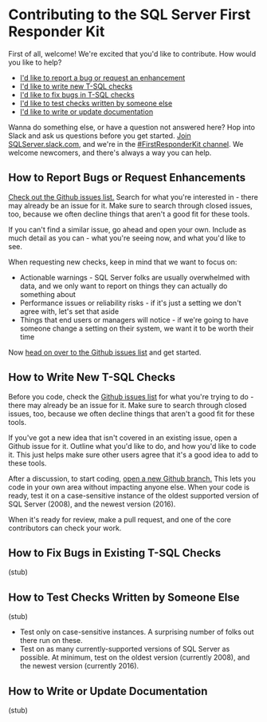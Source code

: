 # Contributing to the SQL Server First Responder Kit

First of all, welcome! We're excited that you'd like to contribute. How would you like to help?

* [I'd like to report a bug or request an enhancement](#how-to-report-bugs-or-request-enhancements)
* [I'd like to write new T-SQL checks](#how-to-write-new-t-sql-checks)
* [I'd like to fix bugs in T-SQL checks](#how-to-fix-bugs-in-existing-t-sql-checks)
* [I'd like to test checks written by someone else](#how-to-test-checks-written-by-someone-else)
* [I'd like to write or update documentation](#how-to-write-or-update-documentation)

Wanna do something else, or have a question not answered here? Hop into Slack and ask us questions before you get started. [Join SQLServer.slack.com](https://sql-server-slack.herokuapp.com/), and we're in the [#FirstResponderKit channel](https://sqlserver.slack.com/messages/firstresponderkit/). We welcome newcomers, and there's always a way you can help.

## How to Report Bugs or Request Enhancements

[Check out the Github issues list.](https://github.com/BrentOzarULTD/SQL-Server-First-Responder-Kit/issues) Search for what you're interested in - there may already be an issue for it. Make sure to search through closed issues, too, because we often decline things that aren't a good fit for these tools.

If you can't find a similar issue, go ahead and open your own. Include as much detail as you can - what you're seeing now, and what you'd like to see.

When requesting new checks, keep in mind that we want to focus on:

* Actionable warnings - SQL Server folks are usually overwhelmed with data, and we only want to report on things they can actually do something about
* Performance issues or reliability risks - if it's just a setting we don't agree with, let's set that aside
* Things that end users or managers will notice - if we're going to have someone change a setting on their system, we want it to be worth their time

Now [head on over to the Github issues list](https://github.com/BrentOzarULTD/SQL-Server-First-Responder-Kit/issues) and get started.

## How to Write New T-SQL Checks

Before you code, check the [Github issues list](https://github.com/BrentOzarULTD/SQL-Server-First-Responder-Kit/issues) for what you're trying to do - there may already be an issue for it. Make sure to search through closed issues, too, because we often decline things that aren't a good fit for these tools.

If you've got a new idea that isn't covered in an existing issue, open a Github issue for it. Outline what you'd like to do, and how you'd like to code it. This just helps make sure other users agree that it's a good idea to add to these tools.

After a discussion, to start coding, [open a new Github branch.](https://www.brentozar.com/archive/2015/07/pull-request-101-for-dbas-using-github/) This lets you code in your own area without impacting anyone else. When your code is ready, test it on a case-sensitive instance of the oldest supported version of SQL Server (2008), and the newest version (2016).

When it's ready for review, make a pull request, and one of the core contributors can check your work.

## How to Fix Bugs in Existing T-SQL Checks

(stub)

## How to Test Checks Written by Someone Else

(stub)

* Test only on case-sensitive instances. A surprising number of folks out there run on these.
* Test on as many currently-supported versions of SQL Server as possible. At minimum, test on the oldest version (currently 2008), and the newest version (currently 2016).

## How to Write or Update Documentation

(stub)
